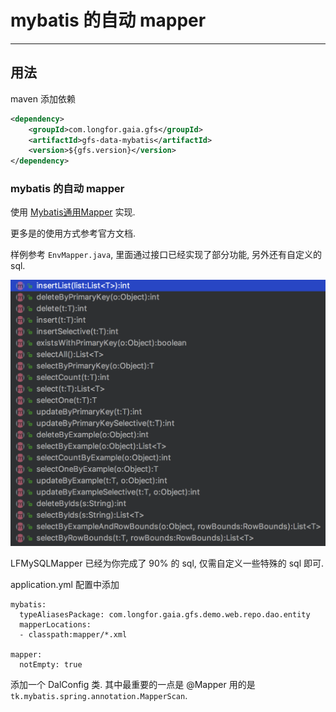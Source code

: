 # mybatis 的自动 mapper

---

## 用法

maven 添加依赖

```xml
<dependency>
    <groupId>com.longfor.gaia.gfs</groupId>
    <artifactId>gfs-data-mybatis</artifactId>
    <version>${gfs.version}</version>
</dependency>
```

### mybatis 的自动 mapper

使用 [Mybatis通用Mapper](https://github.com/abel533/Mapper/wiki) 实现.

更多是的使用方式参考官方文档.

样例参考 `EnvMapper.java`, 里面通过接口已经实现了部分功能, 另外还有自定义的 sql.

![](imgs/mybatis_1.png)

LFMySQLMapper 已经为你完成了 90% 的 sql, 仅需自定义一些特殊的 sql 即可.

application.yml 配置中添加

```
mybatis:
  typeAliasesPackage: com.longfor.gaia.gfs.demo.web.repo.dao.entity
  mapperLocations:
  - classpath:mapper/*.xml

mapper:
  notEmpty: true
```

添加一个 DalConfig 类. 其中最重要的一点是 @Mapper 用的是 `tk.mybatis.spring.annotation.MapperScan`.



